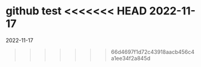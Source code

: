 github test
<<<<<<< HEAD
2022-11-17 
=======
2022-11-17
>>>>>>> 66d4697f1d72c43918aacb456c4a1ee34f2a845d
